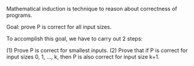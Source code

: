 Mathematical induction is technique to reason about correctness of programs.

Goal: prove P is correct for all input sizes.

To accomplish this goal, we have to carry out 2 steps:

(1) Prove P is correct for smallest inputs.
(2) Prove that if P is correct for input sizes 0, 1, ..., k, then P
is also correct for input size k+1.

